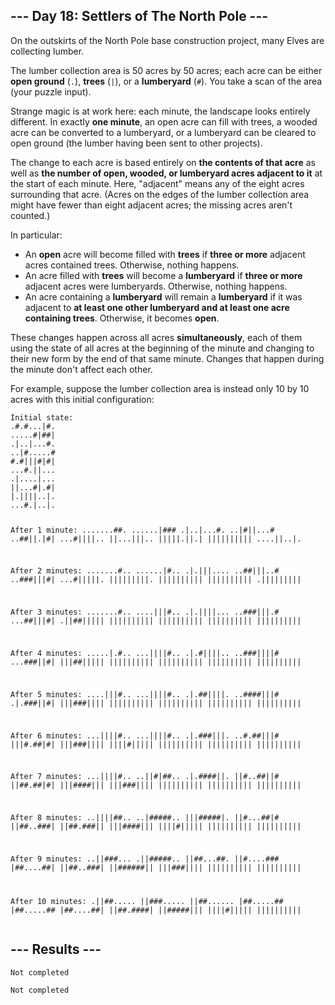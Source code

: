 <article class="day-desc"><h2>--- Day 18: Settlers of The North Pole ---</h2><p>On the outskirts of the North Pole base construction project, many Elves are collecting <span title="Trade wood for sheep?">lumber</span>.</p>
<p>The lumber collection area is 50 acres by 50 acres; each acre can be either <b>open ground</b> (<code>.</code>), <b>trees</b> (<code>|</code>), or a <b>lumberyard</b> (<code>#</code>). You take a scan of the area (your puzzle input).</p>
<p>Strange magic is at work here: each minute, the landscape looks entirely different. In exactly <b>one minute</b>, an open acre can fill with trees, a wooded acre can be converted to a lumberyard, or a lumberyard can be cleared to open ground (the lumber having been sent to other projects).</p>
<p>The change to each acre is based entirely on <b>the contents of that acre</b> as well as <b>the number of open, wooded, or lumberyard acres adjacent to it</b> at the start of each minute. Here, "adjacent" means any of the eight acres surrounding that acre. (Acres on the edges of the lumber collection area might have fewer than eight adjacent acres; the missing acres aren't counted.)</p>
<p>In particular:</p>
<ul>
<li>An <b>open</b> acre will become filled with <b>trees</b> if <b>three or more</b> adjacent acres contained trees. Otherwise, nothing happens.</li>
<li>An acre filled with <b>trees</b> will become a <b>lumberyard</b> if <b>three or more</b> adjacent acres were lumberyards. Otherwise, nothing happens.</li>
<li>An acre containing a <b>lumberyard</b> will remain a <b>lumberyard</b> if it was adjacent to <b>at least one other lumberyard and at least one acre containing trees</b>. Otherwise, it becomes <b>open</b>.</li>
</ul>
<p>These changes happen across all acres <b>simultaneously</b>, each of them using the state of all acres at the beginning of the minute and changing to their new form by the end of that same minute. Changes that happen during the minute don't affect each other.</p>
<p>For example, suppose the lumber collection area is instead only 10 by 10 acres with this initial configuration:</p>
<pre><code>Initial state:
.#.#...|#.
.....#|##|
.|..|...#.
..|#.....#
#.#|||#|#|
...#.||...
.|....|...
||...#|.#|
|.||||..|.
...#.|..|.

After 1 minute:
.......##.
......|###
.|..|...#.
..|#||...#
..##||.|#|
...#||||..
||...|||..
|||||.||.|
||||||||||
....||..|.

After 2 minutes:
.......#..
......|#..
.|.|||....
..##|||..#
..###|||#|
...#|||||.
|||||||||.
||||||||||
||||||||||
.|||||||||

After 3 minutes:
.......#..
....|||#..
.|.||||...
..###|||.#
...##|||#|
.||##|||||
||||||||||
||||||||||
||||||||||
||||||||||

After 4 minutes:
.....|.#..
...||||#..
.|.#||||..
..###||||#
...###||#|
|||##|||||
||||||||||
||||||||||
||||||||||
||||||||||

After 5 minutes:
....|||#..
...||||#..
.|.##||||.
..####|||#
.|.###||#|
|||###||||
||||||||||
||||||||||
||||||||||
||||||||||

After 6 minutes:
...||||#..
...||||#..
.|.###|||.
..#.##|||#
|||#.##|#|
|||###||||
||||#|||||
||||||||||
||||||||||
||||||||||

After 7 minutes:
...||||#..
..||#|##..
.|.####||.
||#..##||#
||##.##|#|
|||####|||
|||###||||
||||||||||
||||||||||
||||||||||

After 8 minutes:
..||||##..
..|#####..
|||#####|.
||#...##|#
||##..###|
||##.###||
|||####|||
||||#|||||
||||||||||
||||||||||

After 9 minutes:
..||###...
.||#####..
||##...##.
||#....###
|##....##|
||##..###|
||######||
|||###||||
||||||||||
||||||||||

After 10 minutes:
.||##.....
||###.....
||##......
|##.....##
|##.....##
|##....##|
||##.####|
||#####|||
||||#|||||
||||||||||
</code></pre>


</article>

<form method="post" action="18/answer"><input type="hidden" name="level" value="1"></form>
<h2>--- Results ---</h2>
<pre><code>Not completed</code></pre>
<pre><code>Not completed</code></pre>